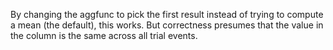 By changing the aggfunc to pick the first result instead of trying to compute a mean (the default), this works. But correctness presumes that the value in the column is the same across all trial events. 